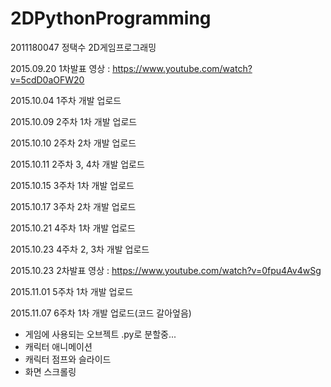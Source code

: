 # 2DPythonProgramming

2011180047 정택수 2D게임프로그래밍

2015.09.20 1차발표 영상 : https://www.youtube.com/watch?v=5cdD0aOFW20

2015.10.04 1주차 개발 업로드

2015.10.09 2주차 1차 개발 업로드

2015.10.10 2주차 2차 개발 업로드

2015.10.11 2주차 3, 4차 개발 업로드

2015.10.15 3주차 1차 개발 업로드

2015.10.17 3주차 2차 개발 업로드

2015.10.21 4주차 1차 개발 업로드

2015.10.23 4주차 2, 3차 개발 업로드

2015.10.23 2차발표 영상 : https://www.youtube.com/watch?v=0fpu4Av4wSg

2015.11.01 5주차 1차 개발 업로드

2015.11.07 6주차 1차 개발 업로드(코드 갈아엎음)
- 게임에 사용되는 오브젝트 .py로 분할중...
- 캐릭터 애니메이션
- 캐릭터 점프와 슬라이드
- 화면 스크롤링
